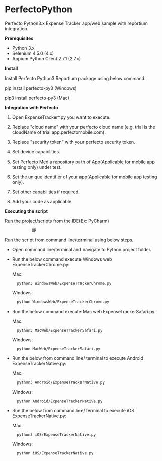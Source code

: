 # PerfectoPython
Perfecto Python3.x Expense Tracker app/web sample with reportium integration.

**Prerequisites**
- Python 3.x
- Selenium 4.5.0 (4.x)
- Appium Python Client 2.7.1 (2.7.x)


**Install** 

Install Perfecto Python3 Reportium package using below command.

pip install perfecto-py3 (Windows)

pip3 install perfecto-py3 (Mac)


**Integration with Perfecto**
1. Open ExpenseTracker*.py you want to execute.


2. Replace "cloud name" with your perfecto cloud name (e.g. trial is the cloudName of trial.app.perfectomobile.com).


3. Replace "security token" with your perfecto security token.


4. Set device capabilities.


5. Set Perfecto Media repository path of App(Applicable for mobile app testing only) under test.


6. Set the unique identifier of your app(Applicable for mobile app testing only).


7. Set other capabilities if required.


8. Add your code as applicable.


**Executing the script**

Run the project/scripts from the IDE(Ex: PyCharm)

                OR
Run the script from command line/terminal using below steps.

- Open command line/terminal and navigate to Python project folder.

- Run the below command execute Windows web ExpenseTrackerChrome.py:

    Mac:

        python3 WindowsWeb/ExpenseTrackerChrome.py

    Windows:

        python WindowsWeb/ExpenseTrackerChrome.py

- Run the below command execute Mac web ExpenseTrackerSafari.py:

    Mac:

        python3 MacWeb/ExpenseTrackerSafari.py

    Windows:

        python MacWeb/ExpenseTrackerSafari.py

- Run the below from command line/ terminal to execute Android ExpenseTrackerNative.py:

    Mac:

        python3 Android/ExpenseTrackerNative.py

    Windows:

        python Android/ExpenseTrackerNative.py

- Run the below from command line/ terminal to execute iOS ExpenseTrackerNative.py:

    Mac:

        python3 iOS/ExpenseTrackerNative.py

    Windows:

        python iOS/ExpenseTrackerNative.py
